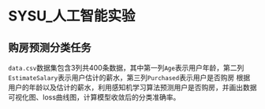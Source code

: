 # SYSU_人工智能实验
## 购房预测分类任务
`data.csv`数据集包含3列共400条数据，其中第一列`Age`表示用户年龄，第二列`EstimateSalary`表示用户估计的薪水，第三列`Purchased`表示用户是否购房
根据用户的年龄以及估计的薪水，利用感知机学习算法预测用户是否购房，并画出数据可视化图、loss曲线图，计算模型收敛后的分类准确率。
